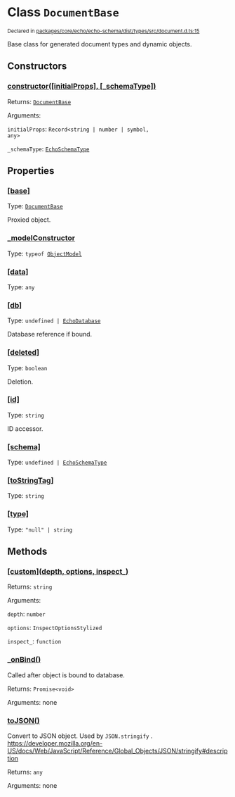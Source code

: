 # Class `DocumentBase`
<sub>Declared in [packages/core/echo/echo-schema/dist/types/src/document.d.ts:15]()</sub>


Base class for generated document types and dynamic objects.

## Constructors
### [constructor(\[initialProps\], \[_schemaType\])]()


Returns: <code>[DocumentBase](/api/@dxos/react-client/classes/DocumentBase)</code>

Arguments: 

`initialProps`: <code>Record&lt;string | number | symbol, any&gt;</code>

`_schemaType`: <code>[EchoSchemaType](/api/@dxos/react-client/classes/EchoSchemaType)</code>

## Properties
### [[base]]()
Type: <code>[DocumentBase](/api/@dxos/react-client/classes/DocumentBase)</code>

Proxied object.
### [_modelConstructor]()
Type: <code>typeof [ObjectModel](/api/@dxos/react-client/classes/ObjectModel)</code>
### [[data]]()
Type: <code>any</code>
### [[db]]()
Type: <code>undefined | [EchoDatabase](/api/@dxos/react-client/classes/EchoDatabase)</code>

Database reference if bound.
### [[deleted]]()
Type: <code>boolean</code>

Deletion.
### [[id]]()
Type: <code>string</code>

ID accessor.
### [[schema]]()
Type: <code>undefined | [EchoSchemaType](/api/@dxos/react-client/classes/EchoSchemaType)</code>
### [[toStringTag]]()
Type: <code>string</code>
### [[type]]()
Type: <code>"null" | string</code>

## Methods
### [\[custom\](depth, options, inspect_)]()


Returns: <code>string</code>

Arguments: 

`depth`: <code>number</code>

`options`: <code>InspectOptionsStylized</code>

`inspect_`: <code>function</code>
### [_onBind()]()


Called after object is bound to database.

Returns: <code>Promise&lt;void&gt;</code>

Arguments: none
### [toJSON()]()


Convert to JSON object. Used by  `JSON.stringify` .
https://developer.mozilla.org/en-US/docs/Web/JavaScript/Reference/Global_Objects/JSON/stringify#description

Returns: <code>any</code>

Arguments: none